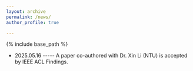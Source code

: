 ```yaml
---
layout: archive
permalink: /news/
author_profile: true

---
```


{% include base_path %}
* 2025.05.16 ----- A paper co-authored with Dr. Xin Li (NTU) is accepted by IEEE ACL Findings.
